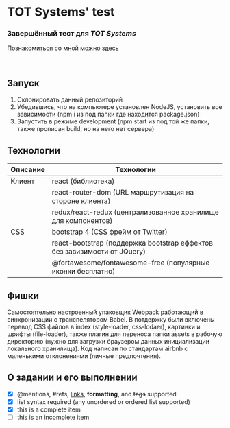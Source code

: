 # TOT Systems' test
### Завершённый тест для _TOT Systems_ ###

Познакомиться со мной можно [здесь](http://arthur-grigoryan.ga)

<br />

## Запуск ##

1. Склонировать данный репозиторий
1. Убедившись, что на компьютере установлен NodeJS, установить все зависимости (npm i из под папки где находится package.json)
1. Запустить в режиме development (npm start из под той же папки, также прописан build, но на него нет сервера)

## Технологии ##

Описание | Технологии
-------- | ----------
Клиент   | react (библиотека)
|| react-router-dom (URL маршрутизация на стороне клиента)
|| redux/react-redux (централизованное хранилище для компонентов)
СSS      | bootstrap 4 (CSS фрейм от Twitter)
|| react-bootstrap (поддержка bootstrap еффектов без завизимости от JQuery)
|| @fortawesome/fontawesome-free (популярные иконки бесплатно)

## Фишки ##

Самостоятельно настроенный упаковщик Webpack работающий в синхронизации с транспелятором Babel. В потдержку были включены перевод CSS файлов в index (style-loader, css-lodaer), картинки и шрифты (file-loader), также плагин для переноса папки assets в рабочую директорию (нужно для загрузки браузером данных инициализации локального хранилища). Код написан по стандартам airbnb с маленькими отклонениями (личные предпочтения).

## О задании и его выполнении ##

- [x] @mentions, #refs, [links](), **formatting**, and <del>tags</del> supported
- [x] list syntax required (any unordered or ordered list supported)
- [x] this is a complete item
- [ ] this is an incomplete item
